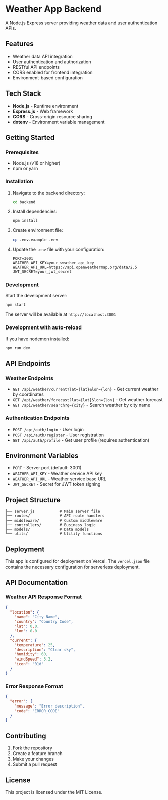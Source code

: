 # Weather App Backend

A Node.js Express server providing weather data and user authentication APIs.

## Features

- Weather data API integration
- User authentication and authorization
- RESTful API endpoints
- CORS enabled for frontend integration
- Environment-based configuration

## Tech Stack

- **Node.js** - Runtime environment
- **Express.js** - Web framework
- **CORS** - Cross-origin resource sharing
- **dotenv** - Environment variable management

## Getting Started

### Prerequisites

- Node.js (v18 or higher)
- npm or yarn

### Installation

1. Navigate to the backend directory:
   ```bash
   cd backend
   ```

2. Install dependencies:
   ```bash
   npm install
   ```

3. Create environment file:
   ```bash
   cp .env.example .env
   ```

4. Update the `.env` file with your configuration:
   ```
   PORT=3001
   WEATHER_API_KEY=your_weather_api_key
   WEATHER_API_URL=https://api.openweathermap.org/data/2.5
   JWT_SECRET=your_jwt_secret
   ```

### Development

Start the development server:
```bash
npm start
```

The server will be available at `http://localhost:3001`

### Development with auto-reload

If you have nodemon installed:
```bash
npm run dev
```

## API Endpoints

### Weather Endpoints

- `GET /api/weather/current?lat={lat}&lon={lon}` - Get current weather by coordinates
- `GET /api/weather/forecast?lat={lat}&lon={lon}` - Get weather forecast
- `GET /api/weather/search?q={city}` - Search weather by city name

### Authentication Endpoints

- `POST /api/auth/login` - User login
- `POST /api/auth/register` - User registration
- `GET /api/auth/profile` - Get user profile (requires authentication)

## Environment Variables

- `PORT` - Server port (default: 3001)
- `WEATHER_API_KEY` - Weather service API key
- `WEATHER_API_URL` - Weather service base URL
- `JWT_SECRET` - Secret for JWT token signing

## Project Structure

```
├── server.js           # Main server file
├── routes/             # API route handlers
├── middleware/         # Custom middleware
├── controllers/        # Business logic
├── models/             # Data models
└── utils/              # Utility functions
```

## Deployment

This app is configured for deployment on Vercel. The `vercel.json` file contains the necessary configuration for serverless deployment.

## API Documentation

### Weather API Response Format

```json
{
  "location": {
    "name": "City Name",
    "country": "Country Code",
    "lat": 0.0,
    "lon": 0.0
  },
  "current": {
    "temperature": 25,
    "description": "Clear sky",
    "humidity": 60,
    "windSpeed": 5.2,
    "icon": "01d"
  }
}
```

### Error Response Format

```json
{
  "error": {
    "message": "Error description",
    "code": "ERROR_CODE"
  }
}
```

## Contributing

1. Fork the repository
2. Create a feature branch
3. Make your changes
4. Submit a pull request

## License

This project is licensed under the MIT License.